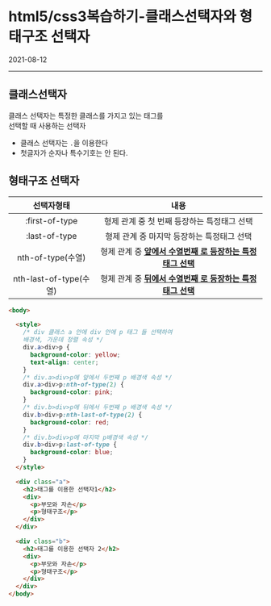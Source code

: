 # html5/css3복습하기-클래스선택자와 형태구조 선택자
2021-08-12
<hr>

## 클래스선택자
클래스 선택자는 특정한 클래스를 가지고 있는 태그를<br>
선택할 때 사용하는 선택자
* 클래스 선택자는 `.`을 이용한다
* 첫글자가 순자나 특수기호는 안 된다.

## 형태구조 선택자


|선택자형태|내용|
|:--:|:--:|
|:first-of-type|형제 관계 중 첫 번째 등장하는 특정태그 선택|
|:last-of-type|형제 관계 중 마지막 등장하는 특정태그 선택|
|nth-of-type(수열)|형제 관계 중 <ins><b>앞에서 수열번째<b><ins> 로 등장하는 특정태그 선택|
|nth-last-of-type(수열)|형제 관계 중 <ins><b>뒤에서 수열번째<b><ins> 로 등장하는 특정태그 선택|

  
  
```html
<body>

  <style>
    /* div 클래스 a 안에 div 안에 p 태그 들 선택하여
    배경색, 가운데 정렬 속성 */
    div.a>div>p {
      background-color: yellow;
      text-align: center;
    }
    /* div.a>div>p에 앞에서 두번째 p 배경색 속성 */
    div.a>div>p:nth-of-type(2) {
      background-color: pink;
    }
    /* div.b>div>p에 뒤에서 두번째 p 배경색 속성 */
    div.b>div>p:nth-last-of-type(2) {
      background-color: red;
    }
    /* div.b>div>p에 마지막 p배경색 속성 */
    div.b>div>p:last-of-type {
      background-color: blue;
    }
  </style>

  <div class="a">
    <h2>태그를 이용한 선택자1</h2>
    <div>
      <p>부모와 자손</p>
      <p>형태구조</p>
    </div>
  </div>

  <div class="b">
    <h2>태그를 이용한 선택자 2</h2>
    <div>
      <p>부모와 자손</p>
      <p>형태구조</p>
    </div>
  </div>
</body>
```


